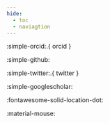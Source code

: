 ```yaml
---
hide:
  - toc
  - naviagtion
---
```



:simple-orcid:.{ orcid }

:simple-github:

:simple-twitter:.{ twitter } 

:simple-googlescholar:

:fontawesome-solid-location-dot:

:material-mouse:

